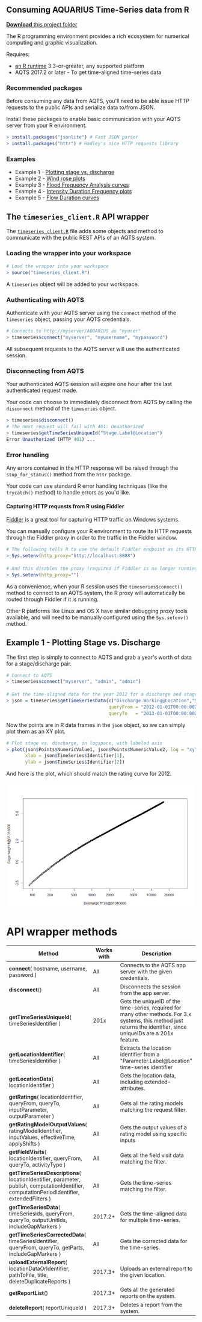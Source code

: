 ## Consuming AQUARIUS Time-Series data from R

[**Download** this project folder](https://minhaskamal.github.io/DownGit/#/home?url=https:%2F%2Fgithub.com%2FAquaticInformatics%2FExamples%2Ftree%2Fmaster%2FTimeSeries%2FPublicApis%2FR)

The R programming environment provides a rich ecosystem for numerical computing and graphic visualization.

Requires:
- [an R runtime](https://cran.rstudio.com/) 3.3-or-greater, any supported platform
- AQTS 2017.2 or later - To get time-aligned time-series data

### Recommended packages

Before consuming any data from AQTS, you'll need to be able issue HTTP requests to the public APIs and serialize data to/from JSON.

Install these packages to enable basic communication with your AQTS server from your R environment.
```R
> install.packages("jsonlite") # Fast JSON parser
> install.packages("httr") # Hadley's nice HTTP requests library
```

### Examples

- Example 1 - [Plotting stage vs. discharge](#example-1---plotting-stage-vs-discharge)
- Example 2 - [Wind rose plots](./WindRose)
- Example 3 - [Flood Frequency Analysis curves](./FloodFrequencyAnalysis)
- Example 4 - [Intensity Duration Frequency plots](./IntensityDurationFrequency)
- Example 5 - [Flow Duration curves](./FlowDurationCurve)

## The `timeseries_client.R` API wrapper

The [`timeseries_client.R`](./timeseries_client.R) file adds some objects and method to communicate with the public REST APIs of an AQTS system.

### Loading the wrapper into your workspace

```R
# Load the wrapper into your workspace
> source("timeseries_client.R")
```

A `timeseries` object will be added to your workspace.

### Authenticating with AQTS

Authenticate with your AQTS server using the `connect` method of the `timeseries` object, passing your AQTS credentials.
```R
# Connects to http://myserver/AQUARIUS as "myuser"
> timeseries$connect("myserver", "myusername", "mypassword")
```

All subsequent requests to the AQTS server will use the authenticated session.

### Disconnecting from AQTS

Your authenticated AQTS session will expire one hour after the last authenticated request made.

Your code can choose to immediately disconnect from AQTS by calling the `disconnect` method of the `timeseries` object.

```R
> timeseries$disconnect()
# The next request will fail with 401: Unuathorized
> timeseries$getTimeSeriesUniqueId("Stage.Label@Location")
Error Unauthorized (HTTP 401) ...
```

### Error handling

Any errors contained in the HTTP response will be raised through the `stop_for_status()` method from the `httr` package.

Your code can use standard R error handling techniques (like the `trycatch()` method) to handle errors as you'd like.

#### Capturing HTTP requests from R using Fiddler

[Fiddler](http://www.telerik.com/fiddler) is a great tool for capturing HTTP traffic on Windows systems.

You can manually configure your R environment to route its HTTP requests through the Fiddler proxy in order to the traffic in the Fiddler window.

```R
# The following tells R to use the default Fiddler endpoint as its HTTP proxy
> Sys.setenv(http_proxy="http://localhost:8888")

# And this disables the proxy (required if Fiddler is no longer running)
> Sys.setenv(http_proxy="")
```

As a convenience, when your R session uses the `timeseries$connect()` method to connect to an AQTS system, the R proxy will automatically be routed through Fiddler if it is running.

Other R platforms like Linux and OS X have similar debugging proxy tools available, and will need to be manually configured using the `Sys.setenv()` method.

## Example 1 - Plotting Stage vs. Discharge

The first step is simply to connect to AQTS and grab a year's worth of data for a stage/discharge pair.

```R
# Connect to AQTS
> timeseries$connect("myserver", "admin", "admin")

# Get the time-sligned data for the year 2012 for a discharge and stage time-series
> json = timeseries$getTimeSeriesData(c("Discharge.Working@Location","Stage.Working@Location"),
                                      queryFrom = "2012-01-01T00:00:00Z",
                                      queryTo   = "2013-01-01T00:00:00Z")
```
Now the points are in R data frames in the `json` object, so we can simply plot them as an XY plot.
```R
# Plot stage vs. discharge, in logspace, with labeled axis
> plot(json$Points$NumericValue1, json$Points$NumericValue2, log = "xy",
       xlab = json$TimeSeries$Identifier[1],
       ylab = json$TimeSeries$Identifier[2])
```

And here is the plot, which should match the rating curve for 2012.

![Stage vs Discharge](./images/StageVsDischarge.png "Stage vs. Discharge")

# API wrapper methods

|Method|Works with|Description|
|---|---|---|
|**connect**( hostname, username, password )| All | Connects to the AQTS app server with the given credentials. |
|**disconnect**()| All | Disconnects the session from the app server. |
|**getTimeSeriesUniqueId**( timeSeriesIdentifier )| 201x | Gets the uniqueID of the time-series, required for many other methods. For 3.x systems, this method just returns the identifier, since uniqueIDs are a 201x feature.|
|**getLocationIdentifier**( timeSeriesIdentifier )| All | Extracts the location identifier from a "Parameter.Label@Location" time-series identifier |
|**getLocationData**( locationIdentifier )| All | Gets the location data, including extended-attributes. |
|**getRatings**( locationIdentifier, queryFrom, queryTo, inputParameter, outputParameter )| All | Gets all the rating models matching the request filter. |
|**getRatingModelOutputValues**( ratingModelIdentifier, inputValues, effectiveTime, applyShifts )| All | Gets the output values of a rating model using specific inputs |
|**getFieldVisits**( locationIdentifier, queryFrom, queryTo, activityType )| All | Gets all the field visit data matching the filter. |
|**getTimeSeriesDescriptions**( locationIdentifier, parameter, publish, computationIdentifier, computationPeriodIdentifier, extendedFilters )| All | Gets the time-series matching the filter.  |
|**getTimeSeriesData**( timeSeriesIds, queryFrom, queryTo, outputUnitIds, includeGapMarkers )| 2017.2+ | Gets the time-aligned data for multiple time-series. |
|**getTimeSeriesCorrectedData**( timeSeriesIdentifier, queryFrom, queryTo, getParts, includeGapMarkers )| All | Gets the corrected data for the time-series. |
|**uploadExternalReport**( locationDataOrIdentifier, pathToFile, title, deleteDuplicateReports ) | 2017.3+ | Uploads an external report to the given location. |
|**getReportList**() | 2017.3+ | Gets all the generated reports on the system. |
|**deleteReport**( reportUniqueId ) | 2017.3+ | Deletes a report from the system. |
